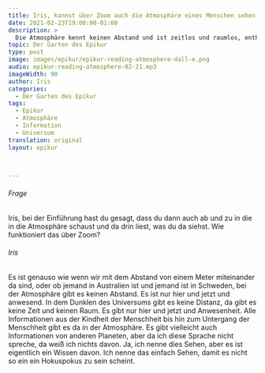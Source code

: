 ```yaml
---
title: Iris, kannst über Zoom auch die Atmosphäre eines Menschen sehen?
date: 2021-02-23T19:00:00-01:00
description: >
  Die Atmosphäre kennt keinen Abstand und ist zeitlos und raumlos, enthält Informationen von der Kindheit bis zum Untergang der Menschheit sowie  möglicherweise von anderen Planeten, was als Sehen bezeichnet wird, aber eigentlich ein Wissen ist.
topic: Der Garten des Epikur
type: post
image: images/epikur/epikur-reading-atmosphere-dall-e.png
audio: epikur-reading-atmosphere-02-21.mp3
imageWidth: 90
author: Iris
categories:
  - Der Garten des Epikur
tags:
  - Epikur
  - Atmosphäre
  - Information
  - Universum
translation: original
layout: epikur



---
```


###### Frage
Iris, bei der Einführung hast du gesagt, dass du dann auch ab und zu in die in die Atmosphäre schaust und da drin liest, was du da siehst. Wie funktioniert das über Zoom?

###### Iris
Es ist genauso wie wenn wir mit dem Abstand von einem Meter miteinander da sind, oder ob jemand in Australien ist und jemand ist in Schweden, bei der Atmosphäre gibt es keinen Abstand. Es ist nur hier und jetzt und anwesend. In dem Dunklen des Universums gibt es keine Distanz, da gibt es keine Zeit und keinen Raum. Es gibt nur hier und jetzt und Anwesenheit. Alle Informationen aus der Kindheit der Menschheit bis hin zum Untergang der Menschheit gibt es da in der Atmosphäre. Es gibt vielleicht auch Informationen von anderen Planeten, aber da ich diese Sprache nicht spreche, da weiß ich nichts davon. Ja, ich nenne dies Sehen, aber es ist eigentlich ein Wissen davon. Ich nenne das einfach Sehen, damit es nicht so ein ein Hokuspokus zu sein scheint.
